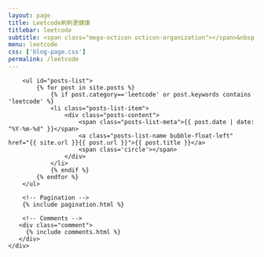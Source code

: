 ```yaml
---
layout: page
title: Leetcode刷刷更健康
titlebar: leetcode
subtitle: <span class="mega-octicon octicon-organization"></span>&nbsp;&nbsp; Leetcode刷刷更健康
menu: leetcode
css: ['blog-page.css']
permalink: /leetcode
---
```


<div class="row">
    <div class="col-md-12">

        <ul id="posts-list">
            {% for post in site.posts %}
                {% if post.category=='leetcode' or post.keywords contains 'leetcode' %}
                <li class="posts-list-item">
                    <div class="posts-content">
                        <span class="posts-list-meta">{{ post.date | date: "%Y-%m-%d" }}</span>
                        <a class="posts-list-name bubble-float-left" href="{{ site.url }}{{ post.url }}">{{ post.title }}</a>
                        <span class='circle'></span>
                    </div>
                </li>
                {% endif %}
            {% endfor %}
        </ul> 

        <!-- Pagination -->
        {% include pagination.html %}

        <!-- Comments -->
       <div class="comment">
         {% include comments.html %}
       </div>
    </div>

</div>
<script>
    $(document).ready(function(){

        // Enable bootstrap tooltip
        $("body").tooltip({ selector: '[data-toggle=tooltip]' });

    });
</script>